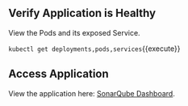 ## Verify Application is Healthy

View the Pods and its exposed Service.

`kubectl get deployments,pods,services`{{execute}}


## Access Application

View the application here: [SonarQube Dashboard](
https://[[HOST_SUBDOMAIN]]-32000-[[KATACODA_HOST]].environments.katacoda.com/).